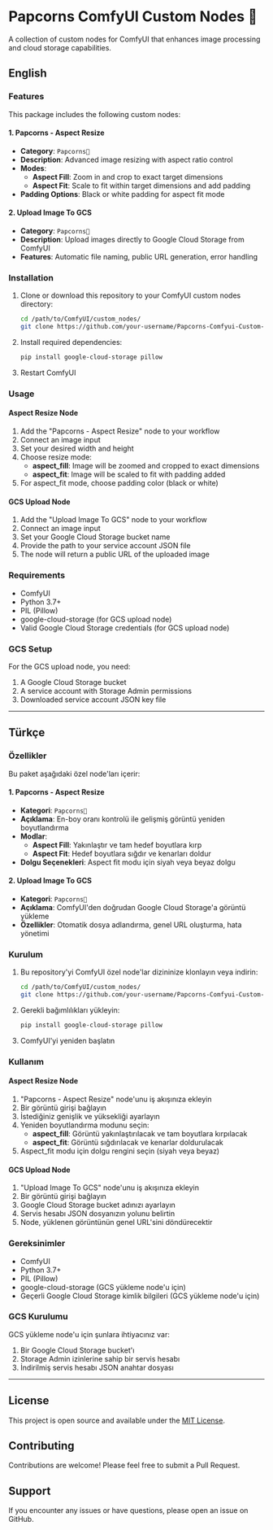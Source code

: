 # Papcorns ComfyUI Custom Nodes 🍿

A collection of custom nodes for ComfyUI that enhances image processing and cloud storage capabilities.

## English

### Features

This package includes the following custom nodes:

#### 1. **Papcorns - Aspect Resize**
- **Category**: `Papcorns🍿`
- **Description**: Advanced image resizing with aspect ratio control
- **Modes**:
  - **Aspect Fill**: Zoom in and crop to exact target dimensions
  - **Aspect Fit**: Scale to fit within target dimensions and add padding
- **Padding Options**: Black or white padding for aspect fit mode

#### 2. **Upload Image To GCS**
- **Category**: `Papcorns🍿`
- **Description**: Upload images directly to Google Cloud Storage from ComfyUI
- **Features**: Automatic file naming, public URL generation, error handling

### Installation

1. Clone or download this repository to your ComfyUI custom nodes directory:
   ```bash
   cd /path/to/ComfyUI/custom_nodes/
   git clone https://github.com/your-username/Papcorns-Comfyui-Custom-Nodes.git
   ```

2. Install required dependencies:
   ```bash
   pip install google-cloud-storage pillow
   ```

3. Restart ComfyUI

### Usage

#### Aspect Resize Node
1. Add the "Papcorns - Aspect Resize" node to your workflow
2. Connect an image input
3. Set your desired width and height
4. Choose resize mode:
   - **aspect_fill**: Image will be zoomed and cropped to exact dimensions
   - **aspect_fit**: Image will be scaled to fit with padding added
5. For aspect_fit mode, choose padding color (black or white)

#### GCS Upload Node
1. Add the "Upload Image To GCS" node to your workflow
2. Connect an image input
3. Set your Google Cloud Storage bucket name
4. Provide the path to your service account JSON file
5. The node will return a public URL of the uploaded image

### Requirements

- ComfyUI
- Python 3.7+
- PIL (Pillow)
- google-cloud-storage (for GCS upload node)
- Valid Google Cloud Storage credentials (for GCS upload node)

### GCS Setup

For the GCS upload node, you need:
1. A Google Cloud Storage bucket
2. A service account with Storage Admin permissions
3. Downloaded service account JSON key file

---

## Türkçe

### Özellikler

Bu paket aşağıdaki özel node'ları içerir:

#### 1. **Papcorns - Aspect Resize**
- **Kategori**: `Papcorns🍿`
- **Açıklama**: En-boy oranı kontrolü ile gelişmiş görüntü yeniden boyutlandırma
- **Modlar**:
  - **Aspect Fill**: Yakınlaştır ve tam hedef boyutlara kırp
  - **Aspect Fit**: Hedef boyutlara sığdır ve kenarları doldur
- **Dolgu Seçenekleri**: Aspect fit modu için siyah veya beyaz dolgu

#### 2. **Upload Image To GCS**
- **Kategori**: `Papcorns🍿`
- **Açıklama**: ComfyUI'den doğrudan Google Cloud Storage'a görüntü yükleme
- **Özellikler**: Otomatik dosya adlandırma, genel URL oluşturma, hata yönetimi

### Kurulum

1. Bu repository'yi ComfyUI özel node'lar dizininize klonlayın veya indirin:
   ```bash
   cd /path/to/ComfyUI/custom_nodes/
   git clone https://github.com/your-username/Papcorns-Comfyui-Custom-Nodes.git
   ```

2. Gerekli bağımlılıkları yükleyin:
   ```bash
   pip install google-cloud-storage pillow
   ```

3. ComfyUI'yi yeniden başlatın

### Kullanım

#### Aspect Resize Node
1. "Papcorns - Aspect Resize" node'unu iş akışınıza ekleyin
2. Bir görüntü girişi bağlayın
3. İstediğiniz genişlik ve yüksekliği ayarlayın
4. Yeniden boyutlandırma modunu seçin:
   - **aspect_fill**: Görüntü yakınlaştırılacak ve tam boyutlara kırpılacak
   - **aspect_fit**: Görüntü sığdırılacak ve kenarlar doldurulacak
5. Aspect_fit modu için dolgu rengini seçin (siyah veya beyaz)

#### GCS Upload Node
1. "Upload Image To GCS" node'unu iş akışınıza ekleyin
2. Bir görüntü girişi bağlayın
3. Google Cloud Storage bucket adınızı ayarlayın
4. Servis hesabı JSON dosyanızın yolunu belirtin
5. Node, yüklenen görüntünün genel URL'sini döndürecektir

### Gereksinimler

- ComfyUI
- Python 3.7+
- PIL (Pillow)
- google-cloud-storage (GCS yükleme node'u için)
- Geçerli Google Cloud Storage kimlik bilgileri (GCS yükleme node'u için)

### GCS Kurulumu

GCS yükleme node'u için şunlara ihtiyacınız var:
1. Bir Google Cloud Storage bucket'ı
2. Storage Admin izinlerine sahip bir servis hesabı
3. İndirilmiş servis hesabı JSON anahtar dosyası

---

## License

This project is open source and available under the [MIT License](LICENSE).

## Contributing

Contributions are welcome! Please feel free to submit a Pull Request.

## Support

If you encounter any issues or have questions, please open an issue on GitHub.